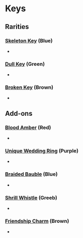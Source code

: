 # Keys

## Rarities

### [Skeleton Key](<https://deadbydaylight.wiki.gg/wiki/Skeleton_Key>) (Blue)

-


### [Dull Key](<https://deadbydaylight.wiki.gg/wiki/Dull_Key>) (Green)

-


### [Broken Key](<https://deadbydaylight.wiki.gg/wiki/Broken_Key>) (Brown)

-


## Add-ons


### [Blood Amber](<https://deadbydaylight.wiki.gg/wiki/Blood_Amber>) (Red)

-


### [Unique Wedding Ring](<https://deadbydaylight.wiki.gg/wiki/Unique_Wedding_Ring>) (Purple)

-


### [Braided Bauble](<https://deadbydaylight.wiki.gg/wiki/Braided_Bauble>) (Blue)

-


### [Shrill Whistle](<https://deadbydaylight.wiki.gg/wiki/Shrill_Whistle>) (Greeb)

-


### [Friendship Charm](<https://deadbydaylight.wiki.gg/wiki/Friendship_Charm>) (Brown)

-
